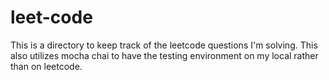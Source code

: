 # leet-code
This is a directory to keep track of the leetcode questions I'm solving.
This also utilizes mocha chai to have the testing environment on my local rather than on leetcode.
